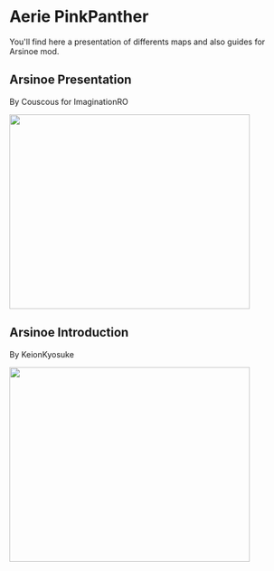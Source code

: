 # Aerie PinkPanther #


You'll find here a presentation of differents maps and also guides for Arsinoe mod.












## Arsinoe Presentation ##
By Couscous for ImaginationRO

<a href='http://www.youtube.com/watch?feature=player_embedded&v=XWgsB5wlICE' target='_blank'><img src='http://img.youtube.com/vi/XWgsB5wlICE/0.jpg' width='425' height=344 /></a>


## Arsinoe Introduction ##
By KeionKyosuke

<a href='http://www.youtube.com/watch?feature=player_embedded&v=M0FRKjeoFCE' target='_blank'><img src='http://img.youtube.com/vi/M0FRKjeoFCE/0.jpg' width='425' height=344 /></a>
